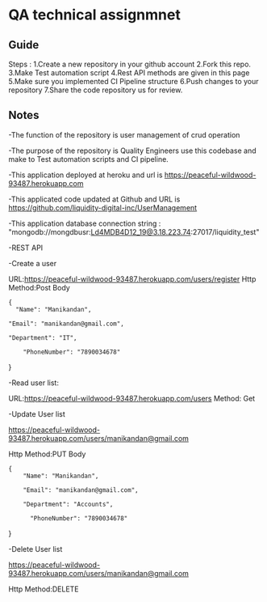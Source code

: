 # QA technical assignmnet
## Guide

Steps :
1.Create a new repository in your github account
2.Fork this repo.
3.Make Test automation script
4.Rest API methods are given in this page 
5.Make sure you implemented CI Pipeline structure
6.Push changes to your repository 
7.Share the code repository us for review.

## Notes

-The function of the repository is user management of crud operation

-The purpose of the repository is Quality Engineers use this codebase and make to Test automation scripts and CI pipeline.

-This application deployed at heroku and url is https://peaceful-wildwood-93487.herokuapp.com

-This applicated code updated at Github and URL is https://github.com/liquidity-digital-inc/UserManagement

-This application database connection string : "mongodb://mongdbusr:Ld4MDB4D12_19@3.18.223.74:27017/liquidity_test"

-REST API

-Create a user

URL:https://peaceful-wildwood-93487.herokuapp.com/users/register
Http Method:Post
Body

	{
	  "Name": "Manikandan",
 
   	"Email": "manikandan@gmail.com",

    "Department": "IT",
    
		"PhoneNumber": "7890034678"
	
  }

-Read user list:

URL:https://peaceful-wildwood-93487.herokuapp.com/users
Method: Get

-Update User list

https://peaceful-wildwood-93487.herokuapp.com/users/manikandan@gmail.com
		
Http Method:PUT
Body

	{
	    "Name": "Manikandan",
 
   		"Email": "manikandan@gmail.com",

    	"Department": "Accounts",
    
		  "PhoneNumber": "7890034678"
	
}

-Delete User list

https://peaceful-wildwood-93487.herokuapp.com/users/manikandan@gmail.com
		
Http Method:DELETE

